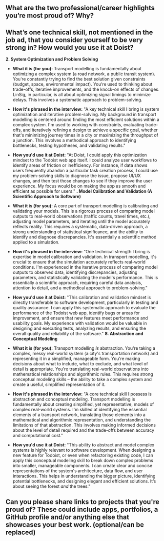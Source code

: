 ## **What are the two professional/career highlights you’re most proud of? Why?**


## **What’s one technical skill, not mentioned in the job ad, that you consider yourself to be very strong in? How would you use it at Doist?**

**2. System Optimization and Problem Solving**

- **What it is (for you):** Transport modelling is fundamentally about optimizing a complex system (a road network, a public transit system). You're constantly trying to find the best solution given constraints (budget, space, environmental impact). You're used to thinking about trade-offs, iterative improvements, and the knock-on effects of changes. LinSig, in particular, is all about optimizing signal timings to minimize delays. This involves a systematic approach to problem-solving.
- **How it's phrased in the interview:** "A key technical skill I bring is system optimization and iterative problem-solving. My background in transport modelling is centered around finding the most efficient solutions within a complex system. I'm used to working with constraints, evaluating trade-offs, and iteratively refining a design to achieve a specific goal, whether that's minimizing journey times in a city or maximizing the throughput of a junction. This involves a methodical approach to identifying bottlenecks, testing hypotheses, and validating results."
- **How you'd use it at Doist:** "At Doist, I could apply this optimization mindset to the Todoist web app itself. I could analyze user workflows to identify areas of friction or inefficiency. For instance, if data shows users frequently abandon a particular task creation process, I could use my problem-solving skills to diagnose the issue, propose UI/UX changes, and then test those changes to see if they improve the user experience. My focus would be on making the app as smooth and efficient as possible for users."
**. Model Calibration and Validation (A Scientific Approach to Software)**

- **What it is (for you):** A core part of transport modelling is calibrating and validating your models. This is a rigorous process of comparing model outputs to real-world observations (traffic counts, travel times, etc.), adjusting model parameters, and iterating until the model accurately reflects reality. This requires a systematic, data-driven approach, a strong understanding of statistical significance, and the ability to identify and diagnose discrepancies. It's essentially a scientific method applied to a simulation.
- **How it's phrased in the interview:** "One technical strength I bring is expertise in model calibration and validation. In transport modelling, it's crucial to ensure that the simulation accurately reflects real-world conditions. I'm experienced in the iterative process of comparing model outputs to observed data, identifying discrepancies, adjusting parameters, and statistically validating the model's performance. This is essentially a scientific approach, requiring careful data analysis, attention to detail, and a methodical approach to problem-solving."
- **How you'd use it at Doist:** "This calibration and validation mindset is directly transferable to software development, particularly in testing and quality assurance. I can apply this systematic approach to evaluate the performance of the Todoist web app, identify bugs or areas for improvement, and ensure that new features meet performance and usability goals. My experience with validation would be valuable in designing and executing tests, analyzing results, and ensuring the overall quality and reliability of the software."
**8. Abstraction and Conceptual Modeling**

- **What it is (for you):** Transport modelling _is_ abstraction. You're taking a complex, messy real-world system (a city's transportation network) and representing it in a simplified, manageable form. You're making decisions about what to include, what to exclude, and what level of detail is appropriate. You're translating real-world observations into mathematical relationships and algorithmic rules. This requires strong conceptual modeling skills – the ability to take a complex system and create a useful, simplified representation of it.
- **How it's phrased in the interview:** "A core technical skill I possess is abstraction and conceptual modeling. Transport modelling is fundamentally about creating simplified, yet representative, models of complex real-world systems. I'm skilled at identifying the essential elements of a transport network, translating those elements into a mathematical and algorithmic representation, and understanding the limitations of that abstraction. This involves making informed decisions about the level of detail required and the trade-offs between accuracy and computational cost."
- **How you'd use it at Doist:** "This ability to abstract and model complex systems is highly relevant to software development. When designing a new feature for Todoist, or even when refactoring existing code, I can apply this conceptual modeling skill to break down complex problems into smaller, manageable components. I can create clear and concise representations of the system's architecture, data flow, and user interactions. This helps in understanding the bigger picture, identifying potential bottlenecks, and designing elegant and efficient solutions. It’s about seeing the forest _and_ the trees."
## **Can you please share links to projects that you're proud of? These could include apps, portfolios, a GitHub profile and/or anything else that showcases your best work. (optional/can be replaced)**

